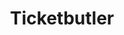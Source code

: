 ---
path: /
title: Ticketbutler

sections:

  - type: navbar
    item1: Home
    item2: Futures
    item3: Pricing
    item4: About
    item5: Blog
    item6: contact
    
  - type: header
    heading: A single platform to manage and grow your event
    text: We need some more text here, just a punch line
    button_text: Get started, it's free!

  - type: future_image_right
    heading: Lorem Ipsum sit amet
    text: Bacon ipsum dolor amet rump beef check, tri-tip sausage brisket leberkas porchetta hamburger tenderloin short
    image: img/img-7.jpg

  - type: future_image_left
    heading: Pork chop capicola shoulder doner ball
    text: Picanha capicola pancetta ball tip prosciutto buffalo salami ribeye hamburger swine. pig landjaeger swine cornedbeef fliet mignon drumstick flank capicola
    image: img/mac.png
    button_text: Create an event

  - type: tall_centered_future
    heading: Easy to get going easy to use
    text: Picanha capicola pancetta ball tip prosciutto buffalo salami ribeye hamburger swine
    image: img/img-3.jpg
    button_text: Do Somthing Now

  - type: future_image_right_second
    heading: A better understanding of your event
    text: Access, analize and manage your data from everywhere. Understand your atteendees and keep them coming back
    image: img/mac_lap.png

  - type: future_layers
    heading: Pork chop capicola shoulder doner ball
    text: Picanha capicola pancette ball tip prosciutto buffalo salami ribeye hamburger swine corned beef filet mignon drumstick flank capicola
    image: img/img-6.jpg
    button_text: Create an event

  - type: contact
    heading: More Info!
    item1: Address
    item2: Phone
    item3: General Support
    

  - type: footer
    
---